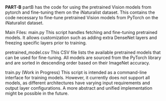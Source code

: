 **PART-B**
partB has the code for using the pretrained Vision models from pytorch and fine-tuning them on the iNaturalist dataset.
This contains the code necessary to fine-tune pretrained Vision models from PyTorch on the iNaturalist dataset.

Main Files:
main.py
This script handles fetching and fine-tuning pretrained models. It allows customization such as adding extra DenseNet layers and freezing specific layers prior to training.

pretrained_model.csv
This CSV file lists the available pretrained models that can be used for fine-tuning. All models are sourced from the PyTorch library and are sorted in descending order based on their ImageNet accuracy.

train.py (Work in Progress)
This script is intended as a command-line interface for training models. However, it currently does not support all models, as different architectures have varying input requirements and output layer configurations. A more abstract and unified implementation might be possible in the future.
